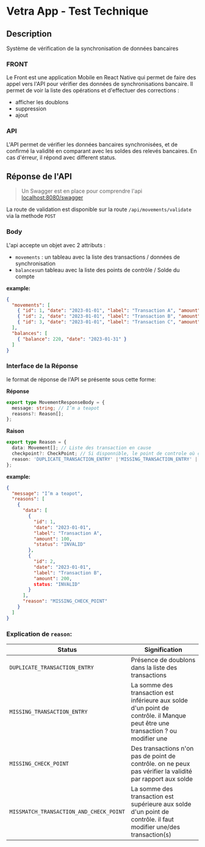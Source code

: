 # Vetra App - Test Technique

## Description

Système de vérification de la synchronisation de données bancaires

### FRONT
Le Front est une application Mobile en React Native qui permet de faire des appel vers l'API pour vérifier des données
de synchronisations bancaire. Il permet de voir la liste des opérations et d'effectuer des corrections :
 - afficher les doublons 
 - suppression
 - ajout

### API
L'API permet de vérifier les données bancaires synchronisées, et de confirmé la validité en comparant avec les soldes 
des relevés bancaires. En cas d'érreur, il répond avec different status.


## Réponse de l'API

>Un Swagger est en place pour comprendre l'api
>[localhost:8080/swagger](localhost:8080/swagger)

La route de validation est disponible sur la route `/api/movements/validate` via la methode `POST`

### Body 

L'api accepte un objet avec 2 attributs :
- `movements` : un tableau avec la liste des transactions / données de synchronisation
- `balances`un tableau avec la liste des points de contrôle / Solde du compte

**example:**

```json
{
  "movements": [
    { "id": 1, "date": "2023-01-01", "label": "Transaction A", "amount": 100 },
    { "id": 2, "date": "2023-01-01", "label": "Transaction B", "amount": 200 },
    { "id": 3, "date": "2023-01-01", "label": "Transaction C", "amount": -80 }
  ],
  "balances": [
    { "balance": 220, "date": "2023-01-31" }
  ]
}
```

### Interface de la Réponse

le format de réponse de l'API se présente sous cette forme:

**Réponse**
```ts
export type MovementResponseBody = {
  message: string; // I’m a teapot
  reasons?: Reason[];
};
```

**Raison**
```ts
export type Reason = {
  data: Movement[]; // Liste des transaction en cause
  checkpoint?: CheckPoint; // Si disponnible, le point de controle où ça c'est produit
  reason: 'DUPLICATE_TRANSACTION_ENTRY' |'MISSING_TRANSACTION_ENTRY' | 'MISSING_CHECK_POINT' | 'MISSMATCH_TRANSACTION_AND_CHECK_POINT';
};
```

**example:**

```json
{
  "message": "I’m a teapot",
  "reasons": [
    {
      "data": [
        {
          "id": 1,
          "date": "2023-01-01",
          "label": "Transaction A",
          "amount": 100,
          "status": "INVALID"
        },
        {
          "id": 2,
          "date": "2023-01-01",
          "label": "Transaction B",
          "amount": 200,
          status: "INVALID"
        }
      ],
      "reason": "MISSING_CHECK_POINT"
    }
  ]
}
```

### Explication de `reason`:

| Status                                  | Signification                                                                                                                   |
|-----------------------------------------|---------------------------------------------------------------------------------------------------------------------------------|
| `DUPLICATE_TRANSACTION_ENTRY`           | Présence de doublons dans la liste des transactions                                                                             |
| `MISSING_TRANSACTION_ENTRY`             | La somme des transaction est inférieure aux solde d'un point de contrôle. il Manque peut être une transaction ? ou modifier une |
| `MISSING_CHECK_POINT`                   | Des transactions n'on pas de point de contrôle. on ne peux pas vérifier la validité par rapport aux solde                       |
| `MISSMATCH_TRANSACTION_AND_CHECK_POINT` | La somme des transaction est supérieure aux solde d'un point de contrôle. il faut modifier une/des transaction(s)               |
